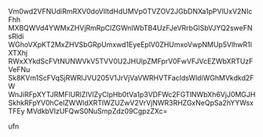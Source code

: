 Vm0wd2VFNUdiRmRXV0doVlltdHdUMVp0TVZOV2JGbDNXa1pPVlUxV2NIcFhh
MXBQWVd4YWMxZHVjRmRpClZGWnlWbTB4UzFJeVRrbGlSbVJYQ2sweFNsRldi
WGhoVXpKT2MxZHVSbGRpUmxwd1EyeEplV0ZHUmxoVwpNMUp5VlhwR1lXTXhj
RWxXYkdScFVtNUNWVkV5TVV0U2JHUlpZMFprV0FwVFJVcEZWbXRTUzFVeFNu
Sk8KVm1ScFVqSjRWRlJVU205V1JrVjVaVWRHVTFacldsWldiWGhMVkdkd2FW
WnJiRFpXYTJRMFlURlZlVlZyClpHb0tVa1p3VDFWc2FGTlNWbXh6VjJ0MGJH
SkhkRFpYV0hCelZWWldXRTlWZUZwV2VrVjNWR3RHZGxNeQpSa2hYYWsxTFEy
MVdkbVIzUFQwS0NuSmpZdz09CgpzZXc=

ufn
